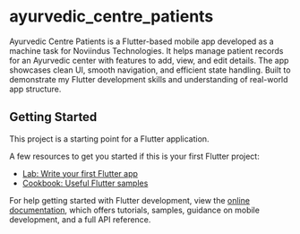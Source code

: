 # ayurvedic_centre_patients

Ayurvedic Centre Patients is a Flutter-based mobile app developed as a machine task for Noviindus Technologies. It helps manage patient records for an Ayurvedic center with features to add, view, and edit details. The app showcases clean UI, smooth navigation, and efficient state handling. Built to demonstrate my Flutter development skills and understanding of real-world app structure.

## Getting Started

This project is a starting point for a Flutter application.

A few resources to get you started if this is your first Flutter project:

- [Lab: Write your first Flutter app](https://docs.flutter.dev/get-started/codelab)
- [Cookbook: Useful Flutter samples](https://docs.flutter.dev/cookbook)

For help getting started with Flutter development, view the
[online documentation](https://docs.flutter.dev/), which offers tutorials,
samples, guidance on mobile development, and a full API reference.
